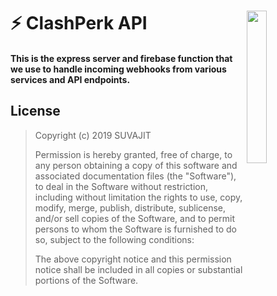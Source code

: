 # ⚡ ClashPerk API <img src="https://i.imgur.com/3Wn8fek.png" width="25%" align="right"></a>

#### This is the express server and firebase function that we use to handle incoming webhooks from various services and API endpoints.

## License

> Copyright (c) 2019 SUVAJIT
>
> Permission is hereby granted, free of charge, to any person obtaining a copy
> of this software and associated documentation files (the "Software"), to deal
> in the Software without restriction, including without limitation the rights
> to use, copy, modify, merge, publish, distribute, sublicense, and/or sell
> copies of the Software, and to permit persons to whom the Software is
> furnished to do so, subject to the following conditions:
>
> The above copyright notice and this permission notice shall be included in all
> copies or substantial portions of the Software.